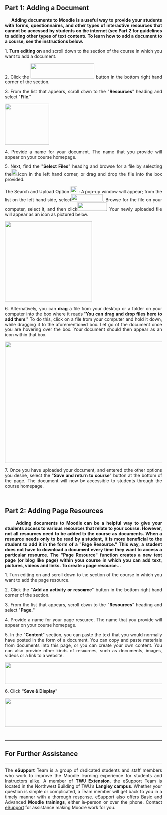 <h2 style="text-align: justify;">Part 1: Adding a Document</h2>

<p style="text-align: justify;"><strong>&nbsp;&nbsp;&nbsp;&nbsp; Adding documents to Moodle is a useful way to provide your students with forms, questionnaires, and other types of interactive resources that cannot be accessed by students on the internet (see Part 2 for guidelines to adding other types of text content). To learn how to add a document to a course, see the instructions below.</strong></p>

<p style="text-align: justify;">1. <strong>Turn editing on</strong> and scroll down to the section of the course in which you want to add a document.</p>

<p style="text-align: justify;">2. Click the <img alt="" class="clarify-step-image" height="49" src="http://media.screensteps.me/e-support/2zzhjj/option-2---restricting-access.png?1495575493" width="205" /> button in the bottom right hand corner of the section.&nbsp;</p>

<p style="text-align: justify;">3. From the list that appears, scroll down to the &quot;<strong>Resources</strong>&quot; heading and select &quot;<strong>File</strong>.&quot;</p>

<p style="text-align: justify;"><img alt="" height="131" src="https://trinitywestern.teamdynamix.com/TDPortal/Images/Viewer?fileName=4bbe360a-f15b-4fa2-a2c0-4bb9bb1ca0a0.PNG" width="141" /></p>

<p style="text-align: justify;">4. Provide a name for your document. The name that you provide will appear on your course homepage.</p>

<p style="text-align: justify;">5. Next, find the &quot;<strong>Select Files</strong>&quot; heading and browse for a file by selecting the<img alt="" src="https://trinitywestern.teamdynamix.com/TDPortal/Images/Viewer?fileName=00e19e23-6161-4665-a3ab-a087a1d056a8.PNG" style="width: 21px; height: 22px;" />icon in the left hand corner, or drag and drop the file into the box provided.</p>

<p style="text-align: justify;">The Search and Upload Option <img alt="" src="https://trinitywestern.teamdynamix.com/TDPortal/Images/Viewer?fileName=00e19e23-6161-4665-a3ab-a087a1d056a8.PNG" style="width: 21px; height: 22px;" /> : A pop-up window will appear; from the list on the left hand side, select<img alt="" src="https://trinitywestern.teamdynamix.com/TDPortal/Images/Viewer?fileName=344e002f-65d7-4fc3-b527-3c76408b0c06.PNG" style="width: 102px; height: 23px;" />. Browse for the file on your computer, select it, and then click<img alt="" height="27" src="https://trinitywestern.teamdynamix.com/TDPortal/Images/Viewer?fileName=2d94b254-1aad-4460-b477-6d75be024c97.PNG" width="94" />. Your newly uploaded file will appear as an icon as pictured below.</p>

<p style="text-align: justify;"><img alt="" src="https://trinitywestern.teamdynamix.com/TDPortal/Images/Viewer?fileName=b60bbfaa-529a-4f97-a2e7-03e99f4c7d26.PNG" style="width: 280px; height: 258px;" /></p>

<p style="text-align: justify;">6. Alternatively, you can <strong>drag</strong> a file from your desktop or a folder on your computer into the box where it reads &quot;<strong>You can drag and drop files here to add them</strong>.&quot; To do this, click on a file from your computer and hold it down, while dragging it to the aforementioned box. Let go of the document once you are hovering over the box. Your document should then appear as an icon within that box.</p>

<p style="text-align: justify;"><img alt="" src="https://trinitywestern.teamdynamix.com/TDPortal/Images/Viewer?fileName=a2511a95-d495-498c-b7ae-599532cc2d8b.gif" style="width: 784px; height: 390px;" /></p>

<p style="text-align: justify;">7. Once you have uploaded your document, and entered othe other options you desire, select the &quot;<strong>Save and return to course</strong>&quot; button at the bottom of the page. The document will now be accessible to students through the course homepage.</p>

<p style="text-align: justify;">&nbsp;</p>

<h2 style="text-align: justify;">Part 2: Adding Page Resources</h2>

<p style="text-align: justify;"><strong>&nbsp;&nbsp;&nbsp;&nbsp; Adding documents to Moodle can be a helpful way to give your students access to various resources that relate to your course. However, not all resources need to be added to the course as documents. When a resource needs only to be read by a student, it is more beneficial to the student to add it in the form of a &quot;Page Resource.&quot; This way, a student does not have to download a document every time they want to access a particular resource. The &quot;Page Resource&quot; function creates a new text page (or blog like page) within your course in which you can add text, pictures, videos and links. To create a page resource...</strong></p>

<p style="text-align: justify;">1. Turn editing on and scroll down to the section of the course in which you want to add the page resource.</p>

<p style="text-align: justify;">2. Click the &quot;<strong>Add an activity or resource</strong>&quot; button in the bottom right hand corner of the section.&nbsp;</p>

<p style="text-align: justify;">3. From the list that appears, scroll down to the &quot;<strong>Resources</strong>&quot; heading and select &quot;<strong>Page.</strong>&quot;</p>

<p style="text-align: justify;">4. Provide a name for your page resource. The name that you provide will appear on your course homepage.</p>

<p style="text-align: justify;">5. In the &quot;<strong>Content</strong>&quot; section, you can paste the text that you would normally have posted in the form of a document. You can copy and paste materials from documents into this page, or you can create your own content. You can also provide other kinds of resources, such as documents, images, videos or a link to a website.&nbsp;</p>

<p style="text-align: justify;"><img alt="" src="https://trinitywestern.teamdynamix.com/TDPortal/Images/Viewer?fileName=79b751b6-6da1-4d23-8f61-45d3a1754c00.PNG" style="width: 663px; height: 69px;" /></p>

<p style="text-align: justify;">6. Click <strong>&quot;Save &amp; Display&quot;</strong></p>

<p style="text-align: justify;"><img alt="" src="https://trinitywestern.teamdynamix.com/TDPortal/Images/Viewer?fileName=e53501d4-d9e1-4c2c-9464-4b91f3a95d6d.gif" style="width: 648px; height: 92px;" /></p>

<p style="text-align: justify;">&nbsp;</p>

<hr />
<h2 style="text-align: justify"><span class="mw-headline"> For Further Assistance</span></h2>

<hr />
<p style="text-align: justify">The <b>eSupport</b> Team is a group of dedicated students and staff members who work to improve the Moodle learning experience for students and Instructors alike. A member of <b>TWU Extension</b>, the eSupport Team is located in the Northwest Building of TWU&rsquo;s <b>Langley campus</b>. Whether your question is simple or complicated, a Team member will get back to you in a timely manner with a thorough response. eSupport also offers Basic and Advanced <b>Moodle trainings</b>, either in-person or over the phone. <span class="fluff">Contact <a href="https://guide.twu.ca/ESupport" title="ESupport">eSupport</a> for assistance making Moodle work for you.</span></p>
